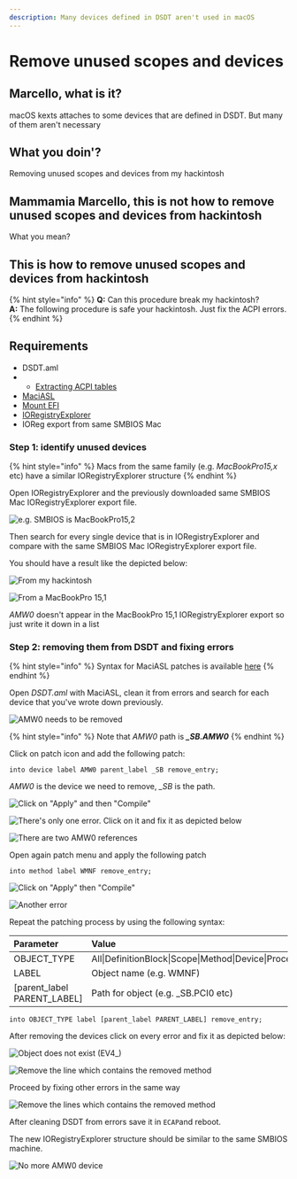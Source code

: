 ```yaml
---
description: Many devices defined in DSDT aren't used in macOS
---
```


# Remove unused scopes and devices

## Marcello, what is it?

macOS kexts attaches to some devices that are defined in DSDT. But many of them aren't necessary

## What you doin'?

Removing unused scopes and devices from my hackintosh

## Mammamia Marcello, this is not how to remove unused scopes and devices from hackintosh

What you mean?

## This is how to remove unused scopes and devices from hackintosh

{% hint style="info" %}
**Q:** Can this procedure break my hackintosh?  
**A:** The following procedure is safe your hackintosh. Just fix the ACPI errors.
{% endhint %}

## Requirements

* DSDT.aml
* * [Extracting ACPI tables](../../../acpi/extracting-acpi-tables.md)
* [MaciASL]()
* [Mount EFI](../../mount-efi.md)
* [IORegistryExplorer](../../debugging/ioregistryexplorer.md)
* IOReg export from same SMBIOS Mac

### Step 1: identify unused devices

{% hint style="info" %}
Macs from the same family \(e.g. _MacBookPro15,x_ etc\) have a similar IORegistryExplorer structure
{% endhint %}

Open IORegistryExplorer and the previously downloaded same SMBIOS Mac IORegistryExplorer export file.

![e.g. SMBIOS is MacBookPro15,2](../../../.gitbook/assets/image-26.png)

Then search for every single device that is in IORegistryExplorer and compare with the same SMBIOS Mac IORegistryExplorer export file.

You should have a result like the depicted below:



![From my hackintosh](https://github.com/mammamiamarcello/mammamia-marcello-vanilla-guides/tree/664b37540b1eb3eddabd08075a7cff9210e60efd/.gitbook/assets/image%20%28100%29.png)

![From a MacBookPro 15,1 ](../../../.gitbook/assets/image-32%20%281%29.png)

_AMW0_ doesn't appear in the MacBookPro 15,1 IORegistryExplorer export so just write it down in a list

### Step 2: removing them from DSDT and fixing errors

{% hint style="info" %}
Syntax for MaciASL patches is available [here](https://sourceforge.net/p/maciasl/wiki/Patching%20Syntax%20Grammar/)
{% endhint %}

Open _DSDT.aml_ with MaciASL, clean it from errors and search for each device that you've wrote down previously.

![AMW0 needs to be removed](https://github.com/mammamiamarcello/mammamia-marcello-vanilla-guides/tree/664b37540b1eb3eddabd08075a7cff9210e60efd/.gitbook/assets/image%20%28136%29.png)

{% hint style="info" %}
Note that _AMW0_ path is _**\_SB.AMW0**_
{% endhint %}

Click on patch icon and add the following patch:

```text
into device label AMW0 parent_label _SB remove_entry;
```

_AMW0_ is the device we need to remove, _\_SB_ is the path.

![Click on &quot;Apply&quot; and then &quot;Compile&quot;](../../../.gitbook/assets/image-77.png)

![There&apos;s only one error. Click on it and fix it as depicted below](https://github.com/mammamiamarcello/mammamia-marcello-vanilla-guides/tree/664b37540b1eb3eddabd08075a7cff9210e60efd/.gitbook/assets/image%20%28110%29.png)

![There are two AMW0 references](../../../.gitbook/assets/image-72.png)

Open again patch menu and apply the following patch

```text
into method label WMNF remove_entry;
```

![Click on &quot;Apply&quot; then &quot;Compile&quot;](https://github.com/mammamiamarcello/mammamia-marcello-vanilla-guides/tree/664b37540b1eb3eddabd08075a7cff9210e60efd/.gitbook/assets/image%20%28111%29.png)

![Another error](../../../.gitbook/assets/image-57.png)

Repeat the patching process by using the following syntax:

| Parameter | Value |
| :--- | :--- |
| OBJECT\_TYPE | All\|DefinitionBlock\|Scope\|Method\|Device\|Processor\|ThermalZone |
| LABEL | Object name \(e.g. WMNF\) |
| \[parent\_label PARENT\_LABEL\] | Path for object \(e.g. \_SB.PCI0 etc\) |

```text
into OBJECT_TYPE label [parent_label PARENT_LABEL] remove_entry;
```

After removing the devices click on every error and fix it as depicted below:

![Object does not exist \(EV4\_\)](../../../.gitbook/assets/image-46.png)

![Remove the line which contains the removed method](../../../.gitbook/assets/image-7.png)

Proceed by fixing other errors in the same way

![Remove the lines which contains the removed method](../../../.gitbook/assets/image-92.png)

After cleaning DSDT from errors save it in `ECAP`and reboot.

The new IORegistryExplorer structure should be similar to the same SMBIOS machine.

![No more AMW0 device](../../../.gitbook/assets/image-10.png)

